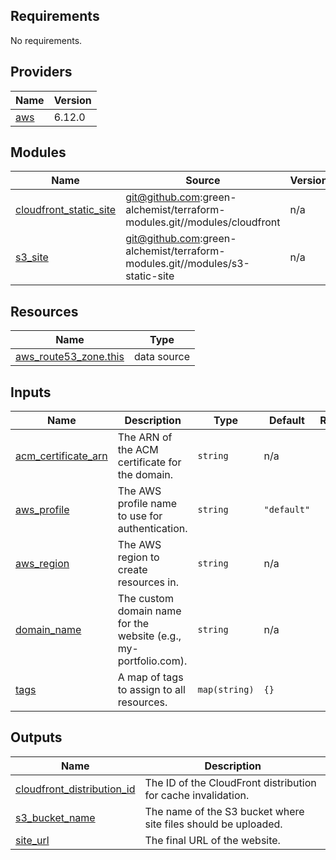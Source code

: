 ## Requirements

No requirements.

## Providers

| Name | Version |
|------|---------|
| <a name="provider_aws"></a> [aws](#provider\_aws) | 6.12.0 |

## Modules

| Name | Source | Version |
|------|--------|---------|
| <a name="module_cloudfront_static_site"></a> [cloudfront\_static\_site](#module\_cloudfront\_static\_site) | git@github.com:green-alchemist/terraform-modules.git//modules/cloudfront | n/a |
| <a name="module_s3_site"></a> [s3\_site](#module\_s3\_site) | git@github.com:green-alchemist/terraform-modules.git//modules/s3-static-site | n/a |

## Resources

| Name | Type |
|------|------|
| [aws_route53_zone.this](https://registry.terraform.io/providers/hashicorp/aws/latest/docs/data-sources/route53_zone) | data source |

## Inputs

| Name | Description | Type | Default | Required |
|------|-------------|------|---------|:--------:|
| <a name="input_acm_certificate_arn"></a> [acm\_certificate\_arn](#input\_acm\_certificate\_arn) | The ARN of the ACM certificate for the domain. | `string` | n/a | yes |
| <a name="input_aws_profile"></a> [aws\_profile](#input\_aws\_profile) | The AWS profile name to use for authentication. | `string` | `"default"` | no |
| <a name="input_aws_region"></a> [aws\_region](#input\_aws\_region) | The AWS region to create resources in. | `string` | n/a | yes |
| <a name="input_domain_name"></a> [domain\_name](#input\_domain\_name) | The custom domain name for the website (e.g., my-portfolio.com). | `string` | n/a | yes |
| <a name="input_tags"></a> [tags](#input\_tags) | A map of tags to assign to all resources. | `map(string)` | `{}` | no |

## Outputs

| Name | Description |
|------|-------------|
| <a name="output_cloudfront_distribution_id"></a> [cloudfront\_distribution\_id](#output\_cloudfront\_distribution\_id) | The ID of the CloudFront distribution for cache invalidation. |
| <a name="output_s3_bucket_name"></a> [s3\_bucket\_name](#output\_s3\_bucket\_name) | The name of the S3 bucket where site files should be uploaded. |
| <a name="output_site_url"></a> [site\_url](#output\_site\_url) | The final URL of the website. |
